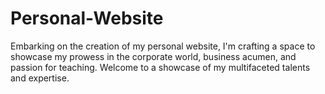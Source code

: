 # Personal-Website
Embarking on the creation of my personal website, I'm crafting a space to showcase my prowess in the corporate world, business acumen, and passion for teaching.  Welcome to a showcase of my multifaceted talents and expertise.
